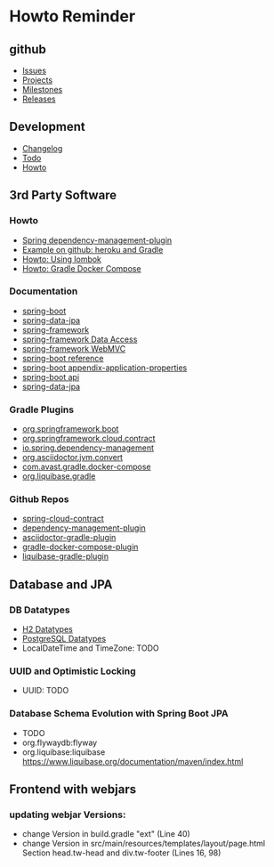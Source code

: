 # Howto Reminder

## github
* [Issues](https://github.com/BloodMoneyApp/bloodmoney/issues)
* [Projects](https://github.com/BloodMoneyApp/bloodmoney/projects)
* [Milestones](https://github.com/BloodMoneyApp/bloodmoney/milestones)
* [Releases](https://github.com/BloodMoneyApp/bloodmoney/releases)

## Development
* [Changelog](docs/RELEASES.md)
* [Todo](docs/TODO.md)
* [Howto](docs/HOWTO.md)


## 3rd Party Software 
### Howto
* [Spring dependency-management-plugin](https://docs.spring.io/dependency-management-plugin/docs/current/reference/html/)
* [Example on github: heroku and Gradle](https://github.com/heroku/gradle-getting-started/blob/master/build.gradle)
* [Howto: Using lombok](https://projectlombok.org/setup/overview)
* [Howto: Gradle Docker Compose](https://bmuschko.com/blog/gradle-docker-compose/)

### Documentation
* [spring-boot](https://spring.io/projects/spring-boot)
* [spring-data-jpa](https://spring.io/projects/spring-data-jpa)
* [spring-framework](https://spring.io/projects/spring-framework)
* [spring-framework Data Access](https://docs.spring.io/spring-framework/docs/current/spring-framework-reference/data-access.html)
* [spring-framework WebMVC](https://docs.spring.io/spring/docs/current/spring-framework-reference/web.html)
* [spring-boot reference](https://docs.spring.io/spring-boot/docs/2.2.5.RELEASE/reference/html/)
* [spring-boot appendix-application-properties](https://docs.spring.io/spring-boot/docs/2.2.5.RELEASE/reference/html/appendix-application-properties.html#common-application-properties)
* [spring-boot api](https://docs.spring.io/spring-boot/docs/2.2.5.RELEASE/api/)
* [spring-data-jpa](https://docs.spring.io/spring-data/jpa/docs/2.2.5.RELEASE/reference/html/#reference)

### Gradle Plugins
* [org.springframework.boot](https://plugins.gradle.org/plugin/org.springframework.boot)
* [org.springframework.cloud.contract](https://plugins.gradle.org/plugin/org.springframework.cloud.contract)
* [io.spring.dependency-management](https://plugins.gradle.org/plugin/io.spring.dependency-management)
* [org.asciidoctor.jvm.convert](https://plugins.gradle.org/plugin/org.asciidoctor.jvm.convert)
* [com.avast.gradle.docker-compose](https://plugins.gradle.org/plugin/com.avast.gradle.docker-compose)
* [org.liquibase.gradle](https://plugins.gradle.org/plugin/org.liquibase.gradle)

### Github Repos
* [spring-cloud-contract](https://github.com/spring-cloud/spring-cloud-contract)
* [dependency-management-plugin](https://github.com/spring-gradle-plugins/dependency-management-plugin)
* [asciidoctor-gradle-plugin](https://github.com/asciidoctor/asciidoctor-gradle-plugin)
* [gradle-docker-compose-plugin](https://github.com/avast/gradle-docker-compose-plugin)
* [liquibase-gradle-plugin](https://github.com/liquibase/liquibase-gradle-plugin)

## Database and JPA
### DB Datatypes
* [H2 Datatypes](http://www.h2database.com/html/datatypes.html)
* [PostgreSQL Datatypes](https://www.postgresql.org/docs/11/datatype.html)
* LocalDateTime and TimeZone: TODO

### UUID and Optimistic Locking
* UUID: TODO

### Database Schema Evolution with Spring Boot JPA
* TODO
* org.flywaydb:flyway
* org.liquibase:liquibase https://www.liquibase.org/documentation/maven/index.html
 

## Frontend with webjars

### updating webjar Versions:
* change Version in build.gradle "ext" (Line 40)
* change Version in src/main/resources/templates/layout/page.html Section head.tw-head and div.tw-footer (Lines 16, 98) 

